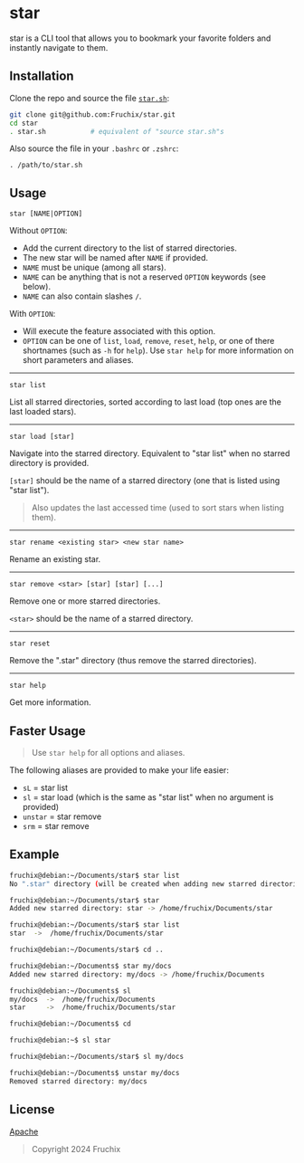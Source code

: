 # star

star is a CLI tool that allows you to bookmark your favorite folders and instantly navigate to them.

## Installation

Clone the repo and source the file [`star.sh`](./star.sh):
```bash
git clone git@github.com:Fruchix/star.git
cd star
. star.sh           # equivalent of "source star.sh"s
```

Also source the file in your `.bashrc` or `.zshrc`:
```
. /path/to/star.sh
```

## Usage

```
star [NAME|OPTION]
```
Without `OPTION`:
- Add the current directory to the list of starred directories.
- The new star will be named after `NAME` if provided.
- `NAME` must be unique (among all stars).
- `NAME` can be anything that is not a reserved `OPTION` keywords (see below).
- `NAME` can also contain slashes `/`.

With `OPTION`:
- Will execute the feature associated with this option.
- `OPTION` can be one of `list`, `load`, `remove`, `reset`, `help`, or one of there shortnames (such as `-h` for `help`). Use `star help` for more information on short parameters and aliases.


---
```
star list
```
List all starred directories, sorted according to last load (top ones are the last loaded stars).

---
```
star load [star]
```
Navigate into the starred directory.
Equivalent to "star list" when no starred directory is provided.

`[star]` should be the name of a starred directory (one that is listed using "star list").

> Also updates the last accessed time (used to sort stars when listing them).
---
```
star rename <existing star> <new star name>
```
Rename an existing star.

---
```
star remove <star> [star] [star] [...]
```
Remove one or more starred directories.

`<star>` should be the name of a starred directory.

---
```
star reset
```
Remove the ".star" directory (thus remove the starred directories).

---
```
star help
```
Get more information.

## Faster Usage

> Use `star help` for all options and aliases.

The following aliases are provided to make your life easier:
- `sL` = star list
- `sl` = star load (which is the same as "star list" when no argument is provided)
- `unstar` = star remove
- `srm` = star remove

## Example

```bash
fruchix@debian:~/Documents/star$ star list
No ".star" directory (will be created when adding new starred directories).

fruchix@debian:~/Documents/star$ star
Added new starred directory: star -> /home/fruchix/Documents/star

fruchix@debian:~/Documents/star$ star list
star  ->  /home/fruchix/Documents/star

fruchix@debian:~/Documents/star$ cd ..

fruchix@debian:~/Documents$ star my/docs
Added new starred directory: my/docs -> /home/fruchix/Documents

fruchix@debian:~/Documents$ sl
my/docs  ->  /home/fruchix/Documents
star     ->  /home/fruchix/Documents/star

fruchix@debian:~/Documents$ cd

fruchix@debian:~$ sl star

fruchix@debian:~/Documents/star$ sl my/docs

fruchix@debian:~/Documents$ unstar my/docs
Removed starred directory: my/docs
```

## License

[Apache](./LICENSE)  
> Copyright 2024 Fruchix
